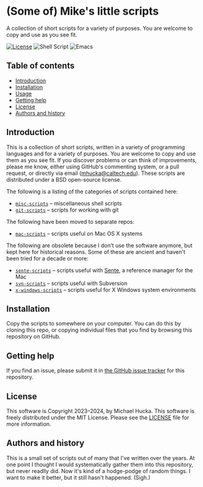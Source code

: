 # (Some of) Mike's little scripts

A collection of short scripts for a variety of purposes.  You are welcome to copy and use as you see fit.

[![License](https://img.shields.io/badge/License-MIT-lightgray.svg?style=flat-square)](https://github.com/mhucka/small-scripts/blob/main/LICENSE)
![Shell Script](https://img.shields.io/badge/shell_script-%236699dd.svg?label=Bash&logo=gnu-bash&logoColor=white&style=flat-square)
![Emacs](https://img.shields.io/badge/Emacs-%237F5AB6.svg?&style=flat-square&logo=gnu-emacs&logoColor=white)


## Table of contents

* [Introduction](#introduction)
* [Installation](#installation)
* [Usage](#usage)
* [Getting help](#getting-help)
* [License](#license)
* [Authors and history](#authors-and-history)


## Introduction

This is a collection of short scripts, written in a variety of programming languages and for a variety of purposes.  You are welcome to copy and use them as you see fit.  If you discover problems or can think of improvements, please me know, either using GitHub's commenting system, or a pull request, or directly via email ([mhucka@caltech.edu](mhucka@caltech.edu)).  These scripts are distributed under a BSD open-source license.

The following is a listing of the categories of scripts contained here:

* [`misc-scripts`](https://github.com/mhucka/small-scripts/tree/main/misc-scripts) &ndash; miscellaneous shell scripts
* [`git-scripts`](https://github.com/mhucka/small-scripts/tree/main/git-scripts)  &ndash; scripts for working with git

The following have been moved to separate repos:

* [`mac-scripts`](https://github.com/mhucka/mac-scripts) &ndash; scripts useful on Mac OS X systems

The following are obsolete because I don't use the software anymore, but kept here for historical reasons.  Some of these are ancient and haven't been tried for a decade or more:

* [`sente-scripts`](https://github.com/mhucka/small-scripts/tree/main/sente-scripts) &ndash; scripts useful with [Sente](http://www.thirdstreetsoftware.com/site/Sente.html), a reference manager for the Mac
* [`svn-scripts`](https://github.com/mhucka/small-scripts/tree/main/svn-scripts)  &ndash; scripts useful with Subversion
* [`x-windows-scripts`](https://github.com/mhucka/small-scripts/tree/main/x-windows-scripts) &ndash; scripts useful for X Windows system environments


## Installation

Copy the scripts to somewhere on your computer.  You can do this by cloning this repo, or copying individual files that you find by browsing this repository on GitHub.


## Getting help

If you find an issue, please submit it in [the GitHub issue tracker](https://github.com/mhucka/small-scripts/issues) for this repository.


## License

This software is Copyright 2023–2024, by Michael Hucka.  This software is freely distributed under the MIT License.  Please see the [LICENSE](LICENSE) file for more information.


## Authors and history

This is a small set of scripts out of many that I've written over the years.  At one point I thought I would systematically gather them into this repository, but never readlly did.  Now it's kind of a hodge-podge of random things.  I want to make it better, but it still hasn't happened.  (Sigh.)
